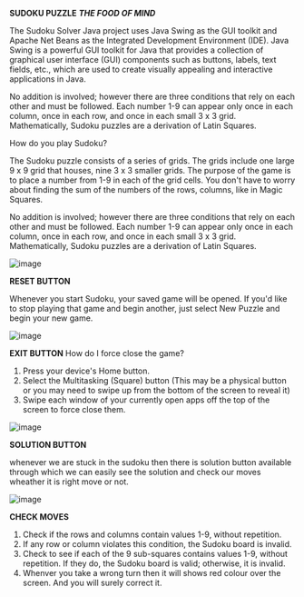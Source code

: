 **SUDOKU PUZZLE**
_**THE FOOD OF MIND**_

The Sudoku Solver Java project uses Java Swing as the GUI toolkit and Apache Net Beans as the Integrated Development Environment (IDE). Java Swing is a powerful GUI toolkit for Java that provides a collection of graphical user interface (GUI) components such as buttons, labels, text fields, etc., which are used to create visually appealing and interactive applications in Java.

No addition is involved; however there are three conditions that rely on each other and must be followed. Each number 1-9 can appear only once in each column, once in each row, and once in each small 3 x 3 grid. Mathematically, Sudoku puzzles are a derivation of Latin Squares.

How do you play Sudoku?

The Sudoku puzzle consists of a series of grids. The grids include one large 9 x 9 grid that houses, nine 3 x 3 smaller grids. The purpose of the game is to place a number from 1-9 in each of the grid cells. You don't have to worry about finding the sum of the numbers of the rows, columns, like in Magic Squares.

No addition is involved; however there are three conditions that rely on each other and must be followed. Each number 1-9 can appear only once in each column, once in each row, and once in each small 3 x 3 grid. Mathematically, Sudoku puzzles are a derivation of Latin Squares.


![image](https://github.com/adarshg3371/sudokufile/assets/114940577/c4530689-5491-46b1-8b04-34ddf2959b4d)

**RESET BUTTON**

Whenever you start Sudoku, your saved game will be opened. If you'd like to stop playing that game and begin another, just select New Puzzle and begin your new game.

![image](https://github.com/adarshg3371/sudokufile/assets/114940577/693cbe6c-e4ab-44b4-97f8-02cdec9b95dd)

**EXIT BUTTON**
How do I force close the game?

1) Press your device's Home button.
2) Select the Multitasking (Square) button (This may be a physical button or you may need to swipe up from the bottom of the screen to reveal it)
3) Swipe each window of your currently open apps off the top of the screen to force close them.

![image](https://github.com/adarshg3371/sudokufile/assets/114940577/d0dbca71-a454-422c-8f1c-8493a093c938)

**SOLUTION BUTTON**

whenever we are stuck in the sudoku then there is solution button available through which we can easily see the solution 
and check our moves wheather it is right move or not.

![image](https://github.com/adarshg3371/sudokufile/assets/114940577/15785404-b1bd-4d96-b2f5-d93737183060)

**CHECK MOVES**

1) Check if the rows and columns contain values 1-9, without repetition.
2) If any row or column violates this condition, the Sudoku board is invalid.
3) Check to see if each of the 9 sub-squares contains values 1-9, without repetition. If they do, the Sudoku board is valid; otherwise, it is invalid.
4) Whenver you take a wrong turn then it will shows red colour over the screen. And you will surely correct it. 

   


